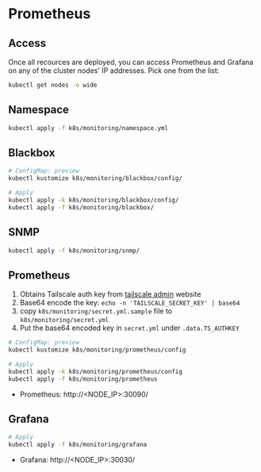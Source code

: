 # Prometheus

## Access

Once all recources are deployed, you can access Prometheus and Grafana on any of the cluster nodes' IP addresses. Pick one from the list:

```bash
kubectl get nodes -o wide
```

## Namespace

```bash
kubectl apply -f k8s/monitoring/namespace.yml
```

## Blackbox

```bash
# ConfigMap: preview
kubectl kustomize k8s/monitoring/blackbox/config/

# Apply
kubectl apply -k k8s/monitoring/blackbox/config/
kubectl apply -f k8s/monitoring/blackbox/
```

## SNMP

```bash
kubectl apply -f k8s/monitoring/snmp/
```

## Prometheus

1. Obtains Tailscale auth key from [tailscale admin](https://login.tailscale.com/admin/settings/keys) website
1. Base64 encode the key: `echo -n 'TAILSCALE_SECRET_KEY' | base64`
1. copy `k8s/monitoring/secret.yml.sample` file to `k8s/monitoring/secret.yml`
1. Put the base64 encoded key in `secret.yml` under `.data.TS_AUTHKEY`

```bash
# ConfigMap: preview
kubectl kustomize k8s/monitoring/prometheus/config

# Apply
kubectl apply -k k8s/monitoring/prometheus/config
kubectl apply -f k8s/monitoring/prometheus
```

* Prometheus: http://<NODE_IP>:30090/

## Grafana

```bash
# Apply
kubectl apply -f k8s/monitoring/grafana
```

* Grafana: http://<NODE_IP>:30030/
